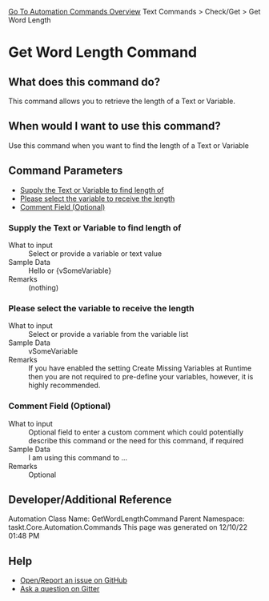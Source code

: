 <!--TITLE: Get Word Length Command -->
<!-- SUBTITLE: a command in the Text Commands group. -->
[Go To Automation Commands Overview](/automation-commands.md)
Text Commands &gt; Check/Get &gt; Get Word Length


# Get Word Length Command


## What does this command do?
This command allows you to retrieve the length of a Text or Variable.


## When would I want to use this command?
Use this command when you want to find the length of a Text or Variable


## Command Parameters
- [Supply the Text or Variable to find length of](#param_0)
- [Please select the variable to receive the length](#param_1)
- [Comment Field (Optional)](#param_2)


<a id="param_0"></a>
### Supply the Text or Variable to find length of


<dl>
<dt>What to input</dt><dd>Select or provide a variable or text value</dd>
<dt>Sample Data</dt><dd>Hello or {vSomeVariable}</dd>
<dt>Remarks</dt><dd>(nothing)</dd>
</dl>




<a id="param_1"></a>
### Please select the variable to receive the length


<dl>
<dt>What to input</dt><dd>Select or provide a variable from the variable list</dd>
<dt>Sample Data</dt><dd>vSomeVariable</dd>
<dt>Remarks</dt><dd>If you have enabled the setting Create Missing Variables at Runtime then you are not required to pre-define your variables, however, it is highly recommended.</dd>
</dl>




<a id="param_2"></a>
### Comment Field (Optional)


<dl>
<dt>What to input</dt><dd>Optional field to enter a custom comment which could potentially describe this command or the need for this command, if required</dd>
<dt>Sample Data</dt><dd>I am using this command to ...</dd>
<dt>Remarks</dt><dd>Optional</dd>
</dl>




## Developer/Additional Reference
Automation Class Name: GetWordLengthCommand
Parent Namespace: taskt.Core.Automation.Commands
This page was generated on 12/10/22 01:48 PM


## Help
- [Open/Report an issue on GitHub](https://github.com/rcktrncn/taskt/issues/new)
- [Ask a question on Gitter](https://gitter.im/taskt-rpa/Lobby)
